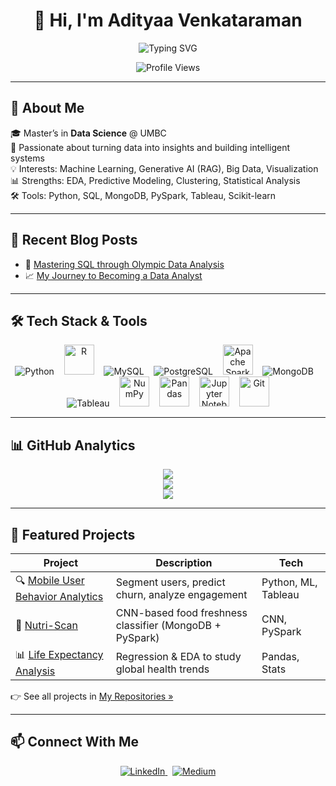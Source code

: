 <h1 align="center">👋 Hi, I'm Adityaa Venkataraman</h1>

<p align="center">
  <img src="https://readme-typing-svg.demolab.com?font=Fira+Code&pause=1000&center=true&vCenter=true&width=600&lines=Data+Analyst;Data+Scientist;AI+Enthusiast;Turning+Data+into+Decisions" alt="Typing SVG" />
</p>

<p align="center">
  <img src="https://komarev.com/ghpvc/?username=adityaavenkataraman192&label=Profile%20views&color=brightgreen&style=flat" alt="Profile Views" />
</p>

---

## 🚀 About Me

🎓 Master’s in **Data Science** @ UMBC  
🧠 Passionate about turning data into insights and building intelligent systems  
💡 Interests: Machine Learning, Generative AI (RAG), Big Data, Visualization  
📊 Strengths: EDA, Predictive Modeling, Clustering, Statistical Analysis  
🛠️ Tools: Python, SQL, MongoDB, PySpark, Tableau, Scikit-learn

---

## 🧠 Recent Blog Posts

- 🏅 [Mastering SQL through Olympic Data Analysis](https://medium.com/@adityaavenkat1907/mastering-sql-through-olympic-data-analysis-my-learning-journey-as-a-data-analyst-37c646179a0c)
- 📈 [My Journey to Becoming a Data Analyst](https://medium.com/@adityaavenkat1907/my-journey-to-becoming-a-data-analyst-52f2ac2abfcb)

---

## 🛠️ Tech Stack & Tools

<p align="center">
  <img src="https://img.icons8.com/color/48/python--v1.png" alt="Python" title="Python" />&nbsp;&nbsp;&nbsp;
  <img src="https://cdn.jsdelivr.net/gh/devicons/devicon/icons/r/r-original.svg" width="48" title="R" />&nbsp;&nbsp;&nbsp;
  <img src="https://img.icons8.com/fluency/48/mysql-logo.png" alt="MySQL" title="MySQL" />&nbsp;&nbsp;&nbsp;
  <img src="https://img.icons8.com/color/48/postgreesql.png" alt="PostgreSQL" title="PostgreSQL" />&nbsp;&nbsp;&nbsp;
  <img src="https://cdn.jsdelivr.net/gh/devicons/devicon/icons/apache/apache-original.svg" width="48" title="Apache Spark" />&nbsp;&nbsp;&nbsp;
  <img src="https://img.icons8.com/color/48/mongodb.png" alt="MongoDB" title="MongoDB" />&nbsp;&nbsp;&nbsp;
  <img src="https://img.icons8.com/color/48/tableau-software.png" alt="Tableau" title="Tableau" />&nbsp;&nbsp;&nbsp;
  <img src="https://upload.wikimedia.org/wikipedia/commons/3/31/NumPy_logo_2020.svg" width="48" title="NumPy" />&nbsp;&nbsp;&nbsp;
  <img src="https://upload.wikimedia.org/wikipedia/commons/e/ed/Pandas_logo.svg" width="48" title="Pandas" />&nbsp;&nbsp;&nbsp;
  <img src="https://upload.wikimedia.org/wikipedia/commons/3/38/Jupyter_logo.svg" width="48" title="Jupyter Notebook" />&nbsp;&nbsp;&nbsp;
  <img src="https://cdn.jsdelivr.net/gh/devicons/devicon/icons/git/git-original.svg" width="48" title="Git" />
</p>

---

## 📊 GitHub Analytics

<p align="center">
  <img src="https://github-readme-stats.vercel.app/api?username=adityaavenkataraman192&show_icons=true&theme=radical" />
  <br/>
  <img src="https://github-readme-streak-stats.herokuapp.com/?user=adityaavenkataraman192&theme=radical" />
  <br/>
  <img src="https://github-readme-stats.vercel.app/api/top-langs/?username=adityaavenkataraman192&layout=compact&theme=radical" />
</p>

---

## 💼 Featured Projects

| Project | Description | Tech |
|--------|-------------|------|
| 🔍 [Mobile User Behavior Analytics](#) | Segment users, predict churn, analyze engagement | Python, ML, Tableau |
| 🥦 [Nutri-Scan](#) | CNN-based food freshness classifier (MongoDB + PySpark) | CNN, PySpark |
| 📊 [Life Expectancy Analysis](#) | Regression & EDA to study global health trends | Pandas, Stats |

👉 See all projects in [My Repositories »](https://github.com/adityaavenkataraman192?tab=repositories)

---

## 📫 Connect With Me

<p align="center">
  <a href="https://www.linkedin.com/in/adityaa-venkataraman-96a6871a8/" target="_blank">
    <img src="https://img.icons8.com/color/48/linkedin.png" alt="LinkedIn"/>
  </a>
  &nbsp;
  <a href="https://medium.com/@adityaavenkat1907" target="_blank">
    <img src="https://img.icons8.com/ios-filled/50/000000/medium-logo.png" alt="Medium"/>
  </a>
</p>
